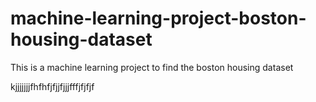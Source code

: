 # machine-learning-project-boston-housing-dataset
 This is a machine learning project to find the boston housing dataset 
 
 
 
kjjjjjjjfhfhfjfjjfjjjfffjfjfjf
